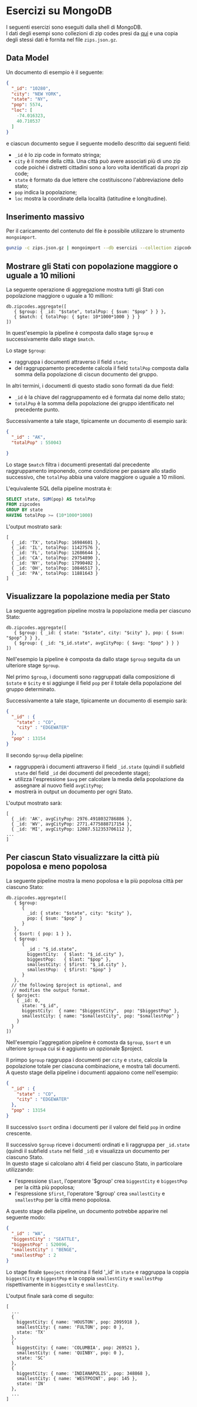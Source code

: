 # Esercizi su MongoDB

I seguenti esercizi sono eseguiti dalla shell di MongoDB.\
I dati degli esempi sono collezioni di zip codes presi da [qui](https://www.mongodb.com/docs/manual/tutorial/aggregation-zip-code-data-set/) e una copia degli stessi dati è fornita nel file `zips.json.gz`.

## Data Model

Un documento di esempio è il seguente:

```json
{
  "_id": "10280",
  "city": "NEW YORK",
  "state": "NY",
  "pop": 5574,
  "loc": [
    -74.016323,
    40.710537
  ]
}
```

e ciascun documento segue il seguente modello descritto dai seguenti field:

- `_id` è lo zip code in formato stringa;
- `city` è il nome della città. Una città può avere associati più di uno zip code poiché i distretti cittadini sono a loro volta identificati da propri zip code;
- `state` è formato da due lettere che costituiscono l'abbreviazione dello stato;
- `pop` indica la popolazione;
- `loc` mostra la coordinate della località (latitudine e longitudine).

## Inserimento massivo

Per il caricamento del contenuto del file è possibile utilizzare lo strumento `mongoimport`.

```sh
gunzip -c zips.json.gz | mongoimport --db esercizi --collection zipcodes
```

## Mostrare gli Stati con popolazione maggiore o uguale a 10 milioni

La seguente operazione di aggregazione mostra tutti gli Stati con popolazione maggiore o uguale a 10 millioni:

```mongosh
db.zipcodes.aggregate([
   { $group: { _id: "$state", totalPop: { $sum: "$pop" } } },
   { $match: { totalPop: { $gte: 10*1000*1000 } } }
])
```

In quest'esempio la pipeline è composta dallo stage `$group` e successivamente dallo stage `$match`.

Lo stage `$group`:

- raggruppa i documenti attraverso il field `state`;
- del raggruppamento precedente calcola il field `totalPop` composta dalla somma della popolazione di ciscun documento del gruppo.

In altri termini, i documenti di questo stadio sono formati da due field:

- `_id` è la chiave del raggruppamento ed è formata dal nome dello stato;
- `totalPop` è la somma della popolazione dei gruppo identificato nel precedente punto.

Successivamente a tale stage, tipicamente un documento di esempio sarà:

```json
{
  "_id" : "AK",
  "totalPop" : 550043

}
```

Lo stage `$match` filtra i documenti presentati dal precedente raggruppamento imponendo, come condizione per passare allo stadio successivo, che `totalPop` abbia una valore maggiore o uguale a 10 milioni.

L'equivalente SQL della pipeline mostrata è:

```sql
SELECT state, SUM(pop) AS totalPop
FROM zipcodes
GROUP BY state
HAVING totalPop >= (10*1000*1000)
```

L'output mostrato sarà:

```mongosh
[
  { _id: 'TX', totalPop: 16984601 },
  { _id: 'IL', totalPop: 11427576 },
  { _id: 'FL', totalPop: 12686644 },
  { _id: 'CA', totalPop: 29754890 },
  { _id: 'NY', totalPop: 17990402 },
  { _id: 'OH', totalPop: 10846517 },
  { _id: 'PA', totalPop: 11881643 }
]
```

## Visualizzare la popolazione media per Stato

La seguente aggregation pipeline mostra la popolazione media per ciascuno Stato:

```mongosh
db.zipcodes.aggregate([
   { $group: { _id: { state: "$state", city: "$city" }, pop: { $sum: "$pop" } } },
   { $group: { _id: "$_id.state", avgCityPop: { $avg: "$pop" } } }
])
```

Nell'esempio la pipeline è composta da dallo stage `$group` seguita da un ulteriore stage `$group`.

Nel primo `$group`, i documenti sono raggruppati dalla composizione di `$state` e `$city` e si aggiunge il field  `pop` per il totale della popolazione del gruppo determinato.

Successivamente a tale stage, tipicamente un documento di esempio sarà:

```json
{
  "_id" : {
    "state" : "CO",
    "city" : "EDGEWATER"
  },
  "pop" : 13154
}
```

Il secondo `$group` della pipeline:

- raggrupperà i documenti attraverso il field `_id.state` (quindi il subfield `state` del field `_id` dei documenti del precedente stage);
- utilizza l'espressione `$avg` per calcolare la media della popolazione da assegnare al nuovo field `avgCityPop`;
- mostrerà in output un documento per ogni Stato.

L'output mostrato sarà:

```mongosh
[
  { _id: 'AK', avgCityPop: 2976.4918032786886 },
  { _id: 'WV', avgCityPop: 2771.4775888717154 },
  { _id: 'MI', avgCityPop: 12087.512353706112 },
...
]
```

## Per ciascun Stato visualizzare la città più popolosa e meno popolosa

La seguente pipeline mostra la meno popolosa e la più popolosa città per ciascuno Stato:

```mongosh
db.zipcodes.aggregate([
   { $group:
      {
        _id: { state: "$state", city: "$city" },
        pop: { $sum: "$pop" }
      }
   },
   { $sort: { pop: 1 } },
   { $group:
      {
        _id : "$_id.state",
        biggestCity:  { $last: "$_id.city" },
        biggestPop:   { $last: "$pop" },
        smallestCity: { $first: "$_id.city" },
        smallestPop:  { $first: "$pop" }
      }
   },
  // the following $project is optional, and
  // modifies the output format.
  { $project:
    { _id: 0,
      state: "$_id",
      biggestCity:  { name: "$biggestCity",  pop: "$biggestPop" },
      smallestCity: { name: "$smallestCity", pop: "$smallestPop" }
    }
  }
])
```

Nell'esempio l'aggregation pipeline è comosta da `$group`, `$sort` e un ulteriore `$group`a cui si è aggiunto un opzionale $project.

Il primpo `$group` raggruppa i documenti per `city` e `state`, calcola la popolazione totale per ciascuna combinazione, e mostra tali documenti.\
A questo stage della pipeline i documenti appaiono come nell'esempio:

```json
{
  "_id" : {
    "state" : "CO",
    "city" : "EDGEWATER"
  },
  "pop" : 13154
}
```

Il successivo `$sort` ordina i documenti per il valore del field `pop` in ordine crescente.

Il successivo `$group` riceve i documenti ordinati e li raggruppa per `_id.state` (quindi il subfield `state` nel field `_id`) e visualizza un documento per ciascuno Stato.\
In questo stage si calcolano altri 4 field per ciascuno Stato, in particolare utilizzando:

- l'espressione `$last`, l'operatore '$group' crea `biggestCity` e `biggestPop` per la città più popolosa;
- l'espressione `$first`, l'operatore '$group' crea `smallestCity` e `smallestPop` per la città meno popolosa.

A questo stage della pipeline, un documento potrebbe apparire nel seguente modo:

```json
{
  "_id" : "WA",
  "biggestCity" : "SEATTLE",
  "biggestPop" : 520096,
  "smallestCity" : "BENGE",
  "smallestPop" : 2
}
```

Lo stage finale `$peoject` rinomina il field  '_id' in `state` e raggruppa la coppia `biggestCity` e `biggestPop` e la coppia `smallestCity` e `smallestPop` rispettivamente in `biggestCity` e `smallestCity`.

L'output finale sarà come di seguito:

```mongodb
[
  ...
  {
    biggestCity: { name: 'HOUSTON', pop: 2095918 },
    smallestCity: { name: 'FULTON', pop: 0 },
    state: 'TX'
  },
  {
    biggestCity: { name: 'COLUMBIA', pop: 269521 },
    smallestCity: { name: 'QUINBY', pop: 0 },
    state: 'SC'
  },
  {
    biggestCity: { name: 'INDIANAPOLIS', pop: 348868 },
    smallestCity: { name: 'WESTPOINT', pop: 145 },
    state: 'IN'
  },
  ...
]
```
